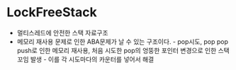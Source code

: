 # LockFreeStack
* 멀티스레드에 안전한 스택 자료구조
* 메모리 재사용 문제로 인한 ABA문제가 날 수 있는 구조이다.
      - pop시도, pop pop push로 인한 메모리 재사용, 처음 시도한 pop의 엉뚱한 포인터 변경으로 인한 스택 꼬임 발생
      - 이를 각 시도마다의 카운터를 넣어서 해결
